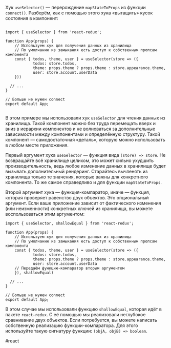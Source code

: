 Хук `useSelector()` — перерождение `mapStateToProps` из функции `connect()`. Разберём, как с помощью этого хука «вытащить» кусок состояния в компонент:

```

import { useSelector } from 'react-redux';

function App(props) {
    // Используем хук для получения данных из хранилища
    // По умолчанию из замыкания есть доступ к собственным пропсам компонента
    const { todos, theme, user } = useSelector(store => ({
            todos: store.todos,
            theme: props.theme ? props.theme : store.appearance.theme,
            user: store.account.userData
    }))
    
  // ...
}

// Больше не нужен connect
export default App;
 
```

В этом примере мы использовали хук `useSelector` для чтения данных из хранилища. Такой компонент можно без труда перемещать вверх и вниз в иерархии компонентов и не волноваться за дополнительные зависимости между компонентами и определённую структуру. Такой компонент — самодостаточная «деталь», которую можно использовать в любом месте приложения.

Первый аргумент хука `useSelector` — функция вида `(store) => store`. Не возвращайте всё хранилище целиком, это может сильно ухудшить производительность, ведь любое изменение данных в хранилище будет вызывать дополнительный рендеринг. Старайтесь вычленять из хранилища только те значения, которые важны для конкретного компонента. То же самое справедливо и для функции `mapStateToProps`.

Второй аргумент хука — функция-компаратор, иначе — функция, которая проверяет равенство двух объектов. Это опциональный аргумент. Если ваше приложение зависит от фактического изменения (или неизменности) конкретных ключей из хранилища, вы можете воспользоваться этим аргументом:

```
import { useSelector, shallowEqual } from 'react-redux';

function App(props) {
    // Используем хук для получения данных из хранилища
    // По умолчанию из замыкания есть доступ к собственным пропсам компонента 
    const { todos, theme, user } = useSelector(store => ({
            todos: store.todos,
            theme: props.theme ? props.theme : store.appearance.theme,
            user: store.account.userData
    // Передаём функцию-компаратор вторым аргументом
    }), shallowEqual)
    
  // ...
}

// Больше не нужен connect
export default App;
```

В этом случае мы использовали функцию `shallowEqual`, которая идёт в пакете `react-redux`. С её помощью мы реализовали неглубокое сравнивание двух объектов. Если потребуется, вы можете написать собственную реализацию функции-компаратора. Для этого используйте такую сигнатуру функции: `(objA, objB) => boolean`.

#react 